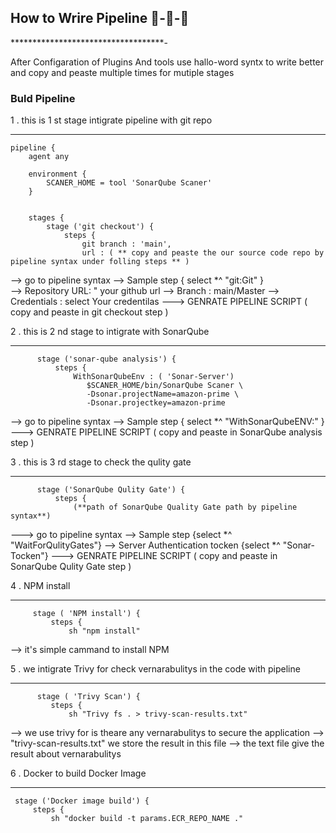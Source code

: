 ## How to Wrire Pipeline 🔁-🔁-🔁
***********************************-

After Configaration of Plugins And tools  use hallo-word syntx to write better
and copy and peaste multiple times for mutiple stages 

### Buld Pipeline
1 . this is 1 st stage intigrate pipeline with git repo
___________________________________________________

    pipeline {
        agent any

        environment {
            SCANER_HOME = tool 'SonarQube Scaner'
        }
        
        
        stages {
            stage ('git checkout') {
                steps {
                    git branch : 'main',
                    url : ( ** copy and peaste the our source code repo by pipeline syntax under folling steps ** )
                               
--> go to pipeline syntax --> Sample step { select *^ "git:Git" }<br>
--> Repository URL: " your github url --> Branch : main/Master
--> Credentials : select Your credentilas 
    ---> GENRATE PIPELINE SCRIPT 
    ( copy and peaste in git checkout step )

2 . this is 2 nd stage to intigrate with SonarQube 
______________________________________________________

          stage ('sonar-qube analysis') {
              steps {
                  WithSonarQubeEnv : ( 'Sonar-Server')
                     $SCANER_HOME/bin/SonarQube Scaner \
                     -Dsonar.projectName=amazon-prime \
                     -Dsonar.projectkey=amazon-prime
                  

--> go to pipeline syntax --> Sample step { select *^ "WithSonarQubeENV:" }
     ---> GENRATE PIPELINE SCRIPT 
        ( copy and peaste in SonarQube analysis step )

 3 . this is 3 rd stage to check the qulity gate 
 _____________________________________________________
       
          stage ('SonarQube Qulity Gate') {
              steps {
                  (**path of SonarQube Quality Gate path by pipeline syntax**)

---> go to pipeline syntax --> Sample step {select *^ "WaitForQulityGates"}
  --> Server Authentication tocken {select *^ "Sonar-Tocken"}
       ---> GENRATE PIPELINE SCRIPT 
        ( copy and peaste in SonarQube Qulity Gate step )   

 4 . NPM install 
 _________________

         stage ( 'NPM install') {
             steps {
                 sh "npm install"

--> it's simple cammand to install NPM              
                 
5 . we intigrate Trivy  for check vernarabulitys in the code with pipeline
______________________________________________________________________________
        
          stage ( 'Trivy Scan') {
             steps {
                 sh "Trivy fs . > trivy-scan-results.txt"

--> we use trivy for is theare any vernarabulitys to secure the application 
--> "trivy-scan-results.txt" we store the result in this file
--> the text file give the result about vernarabulitys

6 . Docker to build Docker Image 
_______________________________________

     stage ('Docker image build') {
         steps {
             sh "docker build -t params.ECR_REPO_NAME ."
               
                 
                  
        
                  
              
    
   
 
               


            

